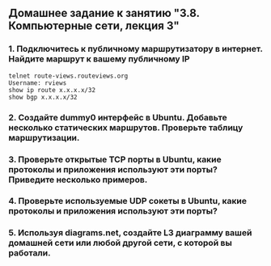 ## Домашнее задание к занятию "3.8. Компьютерные сети, лекция 3"
### 1. Подключитесь к публичному маршрутизатору в интернет. Найдите маршрут к вашему публичному IP
    telnet route-views.routeviews.org
    Username: rviews
    show ip route x.x.x.x/32
    show bgp x.x.x.x/32
### 2. Создайте dummy0 интерфейс в Ubuntu. Добавьте несколько статических маршрутов. Проверьте таблицу маршрутизации.
### 3. Проверьте открытые TCP порты в Ubuntu, какие протоколы и приложения используют эти порты? Приведите несколько примеров.
### 4. Проверьте используемые UDP сокеты в Ubuntu, какие протоколы и приложения используют эти порты?
### 5. Используя diagrams.net, создайте L3 диаграмму вашей домашней сети или любой другой сети, с которой вы работали.